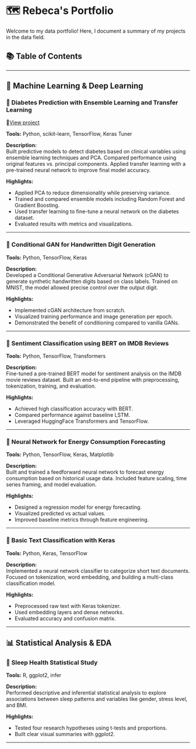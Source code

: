 # 🗺 Rebeca's Portfolio
Welcome to my data portfolio! Here, I document a summary of my projects in the data field.

## 📚 Table of Contents

---

## 🤖 Machine Learning & Deep Learning


### 🔬 Diabetes Prediction with Ensemble Learning and Transfer Learning 
🔗[View project](https://github.com/RebecaSuarez22/RebecaSuarez22/tree/main/machine_learning/diabetes_prediction_transfer_learning)  

**Tools:** Python, scikit-learn, TensorFlow, Keras Tuner

**Description:**  
Built predictive models to detect diabetes based on clinical variables using ensemble learning techniques and PCA. Compared performance using original features vs. principal components. Applied transfer learning with a pre-trained neural network to improve final model accuracy.

**Highlights:**
- Applied PCA to reduce dimensionality while preserving variance.
- Trained and compared ensemble models including Random Forest and Gradient Boosting.
- Used transfer learning to fine-tune a neural network on the diabetes dataset.
- Evaluated results with metrics and visualizations.

---

### 🧩 Conditional GAN for Handwritten Digit Generation

**Tools:** Python, TensorFlow, Keras

**Description:**  
Developed a Conditional Generative Adversarial Network (cGAN) to generate synthetic handwritten digits based on class labels. Trained on MNIST, the model allowed precise control over the output digit.

**Highlights:**
- Implemented cGAN architecture from scratch.
- Visualized training performance and image generation per epoch.
- Demonstrated the benefit of conditioning compared to vanilla GANs.

---

### 🧩 Sentiment Classification using BERT on IMDB Reviews

**Tools:** Python, TensorFlow, Transformers

**Description:**  
Fine-tuned a pre-trained BERT model for sentiment analysis on the IMDB movie reviews dataset. Built an end-to-end pipeline with preprocessing, tokenization, training, and evaluation.

**Highlights:**
- Achieved high classification accuracy with BERT.
- Compared performance against baseline LSTM.
- Leveraged HuggingFace Transformers and TensorFlow.

---

### 🧩 Neural Network for Energy Consumption Forecasting

**Tools:** Python, TensorFlow, Keras, Matplotlib

**Description:**  
Built and trained a feedforward neural network to forecast energy consumption based on historical usage data. Included feature scaling, time series framing, and model evaluation.

**Highlights:**
- Designed a regression model for energy forecasting.
- Visualized predicted vs actual values.
- Improved baseline metrics through feature engineering.

---

### 🧩 Basic Text Classification with Keras

**Tools:** Python, Keras, TensorFlow

**Description:**  
Implemented a neural network classifier to categorize short text documents. Focused on tokenization, word embedding, and building a multi-class classification model.

**Highlights:**
- Preprocessed raw text with Keras tokenizer.
- Used embedding layers and dense networks.
- Evaluated accuracy and confusion matrix.

---

## 📊 Statistical Analysis & EDA

### 🧩 Sleep Health Statistical Study

**Tools:** R, ggplot2, infer

**Description:**  
Performed descriptive and inferential statistical analysis to explore associations between sleep patterns and variables like gender, stress level, and BMI.

**Highlights:**
- Tested four research hypotheses using t-tests and proportions.
- Built clear visual summaries with ggplot2.

---
